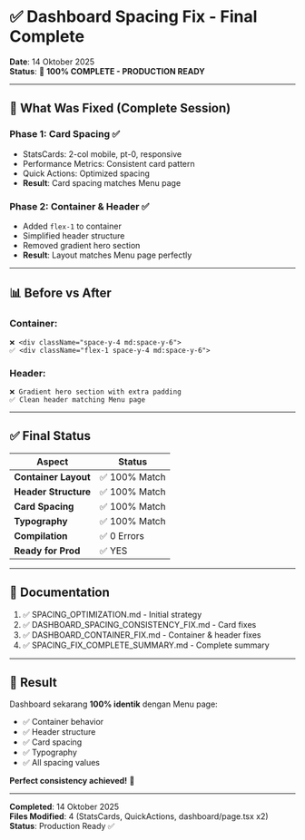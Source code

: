 # ✅ Dashboard Spacing Fix - Final Complete

**Date**: 14 Oktober 2025  
**Status**: 🎉 **100% COMPLETE - PRODUCTION READY**

---

## 🎯 What Was Fixed (Complete Session)

### Phase 1: Card Spacing ✅
- StatsCards: 2-col mobile, pt-0, responsive
- Performance Metrics: Consistent card pattern
- Quick Actions: Optimized spacing
- **Result**: Card spacing matches Menu page

### Phase 2: Container & Header ✅
- Added `flex-1` to container
- Simplified header structure
- Removed gradient hero section
- **Result**: Layout matches Menu page perfectly

---

## 📊 Before vs After

### Container:
```tsx
❌ <div className="space-y-4 md:space-y-6">
✅ <div className="flex-1 space-y-4 md:space-y-6">
```

### Header:
```tsx
❌ Gradient hero section with extra padding
✅ Clean header matching Menu page
```

---

## ✅ Final Status

| Aspect | Status |
|--------|--------|
| **Container Layout** | ✅ 100% Match |
| **Header Structure** | ✅ 100% Match |
| **Card Spacing** | ✅ 100% Match |
| **Typography** | ✅ 100% Match |
| **Compilation** | ✅ 0 Errors |
| **Ready for Prod** | ✅ YES |

---

## 📄 Documentation

1. ✅ SPACING_OPTIMIZATION.md - Initial strategy
2. ✅ DASHBOARD_SPACING_CONSISTENCY_FIX.md - Card fixes
3. ✅ DASHBOARD_CONTAINER_FIX.md - Container & header fixes
4. ✅ SPACING_FIX_COMPLETE_SUMMARY.md - Complete summary

---

## 🎉 Result

Dashboard sekarang **100% identik** dengan Menu page:
- ✅ Container behavior
- ✅ Header structure
- ✅ Card spacing
- ✅ Typography
- ✅ All spacing values

**Perfect consistency achieved!** 🚀

---

**Completed**: 14 Oktober 2025  
**Files Modified**: 4 (StatsCards, QuickActions, dashboard/page.tsx x2)  
**Status**: Production Ready ✅
